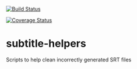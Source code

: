 [![Build Status](https://travis-ci.org/klistwan/subtitle-helpers.svg?branch=master)](https://travis-ci.org/klistwan/subtitle-helpers)

[![Coverage Status](https://coveralls.io/repos/github/klistwan/subtitle-helpers/badge.svg?branch=master)](https://coveralls.io/github/klistwan/subtitle-helpers?branch=master)

# subtitle-helpers
Scripts to help clean incorrectly generated SRT files
